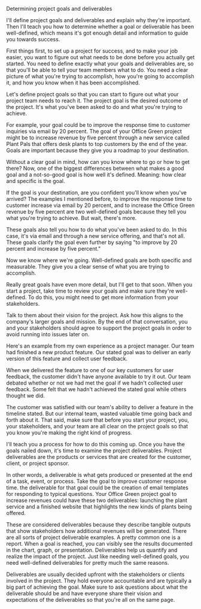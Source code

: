 Determining project goals and deliverables



I'll define project goals and deliverables and explain why they're important. Then I'll teach you how to determine whether a goal or deliverable has been well-defined,
which means it's got enough detail and information to guide you towards success.

First things first, to set up a project for success, and to make your job easier, you want to figure out what needs to be done before you actually get started. You need to
define exactly what your goals and deliverables are, so that you'll be able to tell your team members what to do. You need a clear picture of what you're trying to accomplish,
how you're going to accomplish it, and how you know when it has been accomplished.

Let's define project goals so that you can start to figure out what your project team needs to reach it. The project goal is the desired outcome of the project. It's what
you've been asked to do and what you're trying to achieve.

For example, your goal could be to improve the response time to customer inquiries via email by 20 percent. The goal of your Office Green project might be to increase revenue
by five percent through a new service called Plant Pals that offers desk plants to top customers by the end of the year. Goals are important because they give you a roadmap
to your destination.

Without a clear goal in mind, how can you know where to go or how to get there? Now, one of the biggest differences between what makes a good goal and a not-so-good goal
is how well it's defined. Meaning: how clear and specific is the goal.

If the goal is your destination, are you confident you'll know when you've arrived? The examples I mentioned before, to improve the response time to customer increase via email
by 20 percent, and to increase the Office Green revenue by five percent are two well-defined goals because they tell you what you're trying to achieve. But wait, there's more.

These goals also tell you how to do what you've been asked to do. In this case, it's via email and through a new service offering, and that's not all. These goals clarify the
goal even further by saying "to improve by 20 percent and increase by five percent." 

Now we know where we're going. Well-defined goals are both specific and measurable. They give you a clear sense of what you are trying to accomplish.

Really great goals have even more detail, but I'll get to that soon. When you start a project, take time to review your goals and make sure they're well-defined. To do this, 
you might need to get more information from your stakeholders.

Talk to them about their vision for the project. Ask how this aligns to the company's larger goals and mission. By the end of that conversation, you and your stakeholders
should agree to support the project goals in order to avoid running into issues later on. 

Here's an example from my own experience as a project manager. Our team had finished a new product feature. Our stated goal was to deliver an early version of this feature
and collect user feedback.

When we delivered the feature to one of our key customers for user feedback, the customer didn't have anyone available to try it out. Our team debated whether or not we had
met the goal if we hadn't collected user feedback. Some felt that we hadn't achieved the stated goal while others thought we did.

The customer was satisfied with our team's ability to deliver a feature in the timeline stated. But our internal team, wasted valuable time going back and forth about it. 
That said, make sure that before you start your project, you, your stakeholders, and your team are all clear on the project goals so that you know you're making the right 
kind of progress.

I'll teach you a process for how to do this coming up. Once you have the goals nailed down, it's time to examine the project deliverables. Project deliverables are the 
products or services that are created for the customer, client, or project sponsor. 

In other words, a deliverable is what gets produced or presented at the end of a task, event, or process. Take the goal to improve customer response time. the deliverable for
that goal could be the creation of email templates for responding to typical questions. Your Office Green project goal to increase revenues could have these two 
deliverables: launching the plant service and a finished website that highlights the new kinds of plants being offered. 

These are considered deliverables because they describe tangible outputs that show stakeholders how additional revenues will be generated. There are all sorts of project 
deliverable examples. A pretty common one is a report. When a goal is reached, you can visibly see the results documented in the chart, graph, or presentation.
Deliverables help us quantify and realize the impact of the project. Just like needing well-defined goals, you need well-defined deliverables for pretty much the same reasons.

Deliverables are usually decided upfront with the stakeholders or clients involved in the project. They hold everyone accountable and are typically a big part of achieving the
goal. Make sure to ask questions about what the deliverable should be and have everyone share their vision and expectations of the deliverables so that you're all on the same
page.
